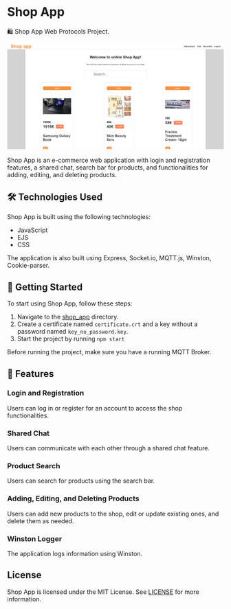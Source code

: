 # Shop App

🛍️ Shop App Web Protocols Project.

![thumbnail.png](https://github.com/Piterson25/Shop_App/blob/main/thumbnail.png)

Shop App is an e-commerce web application with login and registration features, a shared chat, search bar for products, and functionalities for adding, editing, and deleting products.

## 🛠️ Technologies Used

Shop App is built using the following technologies:

* JavaScript
* EJS
* CSS

The application is also built using Express, Socket.io, MQTT.js, Winston, Cookie-parser.

## 🚀 Getting Started
To start using Shop App, follow these steps:
1. Navigate to the [shop_app](https://github.com/Piterson25/Shop_App/blob/main/shop_app) directory.
2. Create a certificate named ```certificate.crt``` and a key without a password named ```key_no_password.key```.
3. Start the project by running ```npm start```

Before running the project, make sure you have a running MQTT Broker.

## 🎉 Features
### Login and Registration
Users can log in or register for an account to access the shop functionalities.

### Shared Chat
Users can communicate with each other through a shared chat feature.

### Product Search
Users can search for products using the search bar.

### Adding, Editing, and Deleting Products
Users can add new products to the shop, edit or update existing ones, and delete them as needed.

### Winston Logger
The application logs information using Winston.

## License
Shop App is licensed under the MIT License. See [LICENSE](https://github.com/Piterson25/Shop_App/blob/main/LICENSE) for more information.
